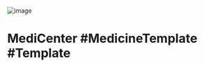 ![image](https://github.com/LeonardoAlvesOliveira/MediCenter/assets/126174633/802007ee-5c6f-44be-9a0e-21295586a54d)
# MediCenter #MedicineTemplate #Template
